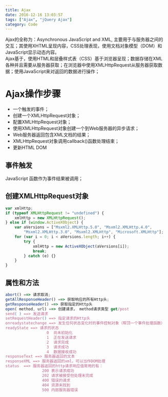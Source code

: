 ```yaml
---
title: Ajax
date: 2016-12-16 13:03:57
tags: ["Ajax", "jQuery Ajax"]
category: Code
---
```

Ajax的全称为：Asynchronous JavaScript and XML, 主要用于与服务器之间的交互；其使用XHTML呈现内容，CSS处理表现，使用文档对象模型（DOM）和JavaScript显示动态内容。</br>
Ajax基于，使用HTML和层叠样式表（CSS）基于浏览器呈现；数据存储在XML各种并且需要从服务器获取；在浏览器中使用XMLHttpRequest从服务器获取数据；使用JavaScript来对返回的数据进行操作；
# Ajax操作步骤
* 一个触发的事件；
* 创建一个XMLHttpRequest对象；
* 配置XMLHttpRequest对象；
* 使用XMLHttpRequest对象创建一个到Web服务器的异步请求；
* Web服务器返回包含XML文档的结果；
* XMLHttpRequest对象调用callback()函数处理结束；
* 更新HTML DOM
## 事件触发
JavaScript 函数作为事件结果被调用；
## 创建XMLHttpRequest对象
```JavaScript
var xmlHttp;
if (typeof XMLHttpRequest != "undefined") {
    xmlHttp = new XMLHttpRequest();
} else if (window.ActiveXObject) {
    var aVersions = ["Msxml2.XMLHttp.5.0", "Msxml2.XMLHttp.4.0",
        "Msxml2.XMLHttp.3.0", "Msxml2.XMLHttp", "Microsoft.XMLHttp"];
    for (var i = 0; i < aVersions.length; i++) {
        try {
            xmlHttp = new ActiveXObject(aVersions[i]);
            break;
        } catch (e) {}
    }
}
```
## 属性和方法
```JavaScript
abort() ==> 请求取消;
getAllResponseHeader() ==> 获取响应的所有Http头;
getResponseHeader() ==> 获取指定的Http头
open( method, url) ==> 创建请求， method请求类型 get/post
send( ) ==> 发送请求
setRequestHeader() ==> 指定请求的Http头
onreadystatechange ==> 发生任何状态变化时的事件控制对象（帮顶一个事件处理函数）
readyState ==> 请求的状态
                  0  尚未初始化
                  1  正在发送请求
                  2  请求完成
                  3  请求成功
                  4  数据接收成功
responseText ==> 服务器返回的文本
responseXML ==> 服务器返回的xml，可以当作DOM处理
status  ==> 服务器返回的http请求响应值常用的有：
                200 表示请求成功
                202 请求被接受但处理未完成
                400 错误的请求
                404 资源未找到
                500 内部服务器错误
```
